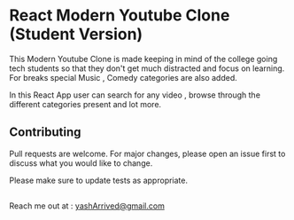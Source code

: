 # React Modern Youtube Clone (Student Version)


This Modern Youtube Clone is made keeping in mind of the college going tech students so that they don't get much distracted and focus on learning. For breaks special Music , Comedy categories are also added.

In this React App user can search for any video , browse through the different categories present and lot more.



## Contributing

Pull requests are welcome. For major changes, please open an issue first
to discuss what you would like to change.

Please make sure to update tests as appropriate.



## 
Reach me out at : yashArrived@gmail.com
